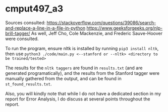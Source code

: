 # cmput497_a3

Sources consulted:
https://stackoverflow.com/questions/39086/search-and-replace-a-line-in-a-file-in-python
https://www.geeksforgeeks.org/nlp-brill-tagger/
As well, Jeff Cho, Cole Mackenzie, and Frederic Sauve-Hoover were consulted.

To run the program, ensure nltk is installed by running `pip3 install nltk`, then use `python3 ./code/main.py <--stanford or --nltk> <directory to be trained/tested>`

The results for the `nltk taggers` are found in `results.txt` (and are generated programatically), and the results from the Stanford tagger were manually gathered from the output, and can be found in `st_found_results.txt`.

Also, you will kindly note that while I do not have a dedicated section in my report for Error Analysis, I do discuss at several points throughout the report.